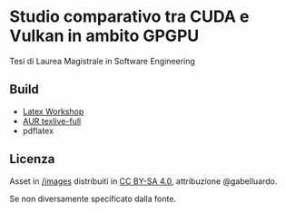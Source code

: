 # Studio comparativo tra CUDA e Vulkan in ambito GPGPU

Tesi di Laurea Magistrale in Software Engineering

## Build

- [Latex Workshop](https://marketplace.visualstudio.com/items?itemName=James-Yu.latex-workshop)
- [AUR texlive-full](https://aur.archlinux.org/packages/texlive-full)
- pdflatex

## Licenza

Asset in [/images](/images) distribuiti in [CC BY-SA 4.0](https://creativecommons.org/licenses/by-sa/4.0/), attribuzione @gabelluardo.

Se non diversamente specificato dalla fonte.
